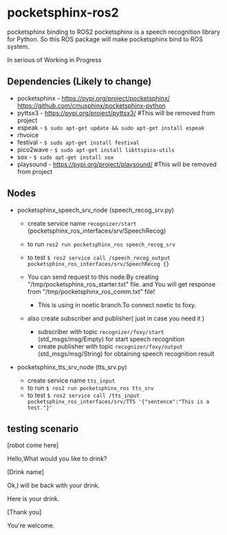 # pocketsphinx-ros2
pocketsphinx binding to ROS2
pocketsphinx is a speech recognition library for Python. So this ROS package will make pocketsphinx bind to ROS system.

In serious of Working in Progress


## Dependencies (Likely to change)
- pocketsphinx - 
    https://pypi.org/project/pocketsphinx/
    https://github.com/cmusphinx/pocketsphinx-python
- pyttsx3 - https://pypi.org/project/pyttsx3/ #This will be removed from project
- espeak - `$ sudo apt-get update && sudo apt-get install espeak`
- rhvoice
- festival - `$ sudo apt-get install festival`
- pico2wave - `$ sudo apt-get install libttspico-utils`
- sox - `$ sudo apt-get install sox`
- playsound - https://pypi.org/project/playsound/ #This will be removed from project



## Nodes
- pocketsphinx_speech_srv_node (speech_recog_srv.py)
    - create service name `recognizer/start` (pocketsphinx_ros_interfaces/srv/SpeechRecog)
    - to run `ros2 run pocketsphinx_ros speech_recog_srv`
    - to test `$ ros2 service call /speech_recog_output pocketsphinx_ros_interfaces/srv/SpeechRecog {}`

    - You can send request to this node.By creating "/tmp/pocketsphinx_ros_starter.txt" file. and You will get response from "/tmp/pocketsphinx_ros_comm.txt" file!
        - This is using in noetic branch.To connect noetic to foxy.

    - also create subscriber and publisher( just in case you need it )
        - subscriber with topic `recognizer/foxy/start` (std_msgs/msg/Empty) for start speech recognition
        - create publisher with topic `recognizer/foxy/output` (std_msgs/msg/String) for obtaining speech recognition result

- pocketsphinx_tts_srv_node (tts_srv.py)
    - create service name `tts_input`
    - to run `$ ros2 run pocketsphinx_ros tts_srv`
    - to test `$ ros2 service call /tts_input pocketsphinx_ros_interfaces/srv/TTS '{"sentence":"This is a test."}'`


## testing scenario
[robot come here]

Hello,What would you like to drink?

[Drink name]

Ok,I will be back with your drink.

Here is your drink.

[Thank you]

You're welcome.
